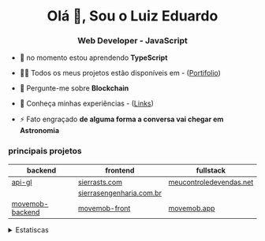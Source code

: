 <h1 align="center">Olá 👋, Sou o Luiz Eduardo</h1>
<h3 align="center">Web Developer - JavaScript</h3>


- 🌱 no momento estou aprendendo **TypeScript**

- 👨‍💻 Todos os meus projetos estão disponíveis em - ([Portifolio](https://luizdeveloperbr.github.io))

- 💬 Pergunte-me sobre **Blockchain**

- 📄 Conheça minhas experiências - ([Links](https://linktr.ee/luizdeveloperbr))

- ⚡ Fato engraçado **de alguma forma a conversa vai chegar em Astronomia**

### principais projetos

| backend | frontend | fullstack |
|---|---|---|
| [api-gl]() | [sierrasts.com](https://sierrasts.com) | [meucontroledevendas.net](https://meucontroledevendas.net) |
||[sierrasengenharia.com.br](https://sierrasengenharia.com.br)||
|[movemob-backend](https://github.com/luizdeveloperbr/movemob.app-backend)|[movemob-front](https://github.com/luizdeveloperbr/movemob.app-frontend)|[movemob.app](https://movemob-app.vercel.app/)|

<details>
<summary>Estatiscas</summary>
<img src="github-metrics.svg" alt="#" />
</details>
